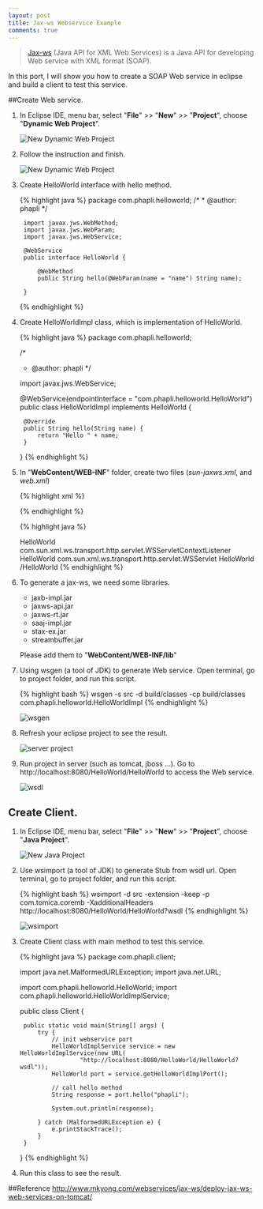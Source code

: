 ```yaml
---
layout: post
title: Jax-ws Webservice Example
comments: true
---
```


>[Jax-ws](jax-ws.java.net) (Java API for XML Web Services) is a Java API for developing Web service with XML format (SOAP). 

In this port, I will show you how to create a SOAP Web service in eclipse and build a client to test this service.    

##Create Web service.

1. In Eclipse IDE, menu bar, select "__File__" >> "__New__" >> "__Project__", choose "__Dynamic Web Project__".

	![New Dynamic Web Project](/resources/2015-07-24-jax-ws-webservice-example/1.PNG "New Dynamic Web Project")

2. Follow the instruction and finish.
	
	![New Dynamic Web Project](/resources/2015-07-24-jax-ws-webservice-example/2.PNG "New Dynamic Web Project")
	
3. Create HelloWorld interface with hello method.	

	{% highlight java %}
		package com.phapli.helloworld;
		/*
		 * @author: phapli
		 */

		import javax.jws.WebMethod;
		import javax.jws.WebParam;
		import javax.jws.WebService;

		@WebService
		public interface HelloWorld {

			@WebMethod
			public String hello(@WebParam(name = "name") String name);

		}
	{% endhighlight %}

4. Create HelloWorldImpl class, which is implementation of HelloWorld.

	{% highlight java %}
	package com.phapli.helloworld;

	/*
	 * @author: phapli
	 */

	import javax.jws.WebService;

	@WebService(endpointInterface = "com.phapli.helloworld.HelloWorld")
	public class HelloWorldImpl implements HelloWorld {

		@Override
		public String hello(String name) {
			return "Hello " + name;
		}

	}
	{% endhighlight %}

5. In "__WebContent/WEB-INF__" folder, create two files (_sun-jaxws.xml_, and _web.xml_)

	{% highlight xml %}
	<?xml version="1.0" encoding="UTF-8"?>  
	<endpoints xmlns="http://java.sun.com/xml/ns/jax-ws/ri/runtime" version="2.0">  
	  <endpoint  
		 name="HelloWorld"  
		 implementation="com.phapli.helloworld.HelloWorldImpl"  
		 url-pattern="/HelloWorld"/>  
	</endpoints> 
	{% endhighlight %}

	{% highlight java %}
	<?xml version="1.0" encoding="UTF-8"?>
	<web-app xmlns:xsi="http://www.w3.org/2001/XMLSchema-instance" xmlns="http://java.sun.com/xml/ns/javaee" xsi:schemaLocation="http://java.sun.com/xml/ns/javaee http://java.sun.com/xml/ns/javaee/web-app_2_5.xsd" id="WebApp_ID" version="2.5">
	  <display-name>HelloWorld</display-name>
	  <listener>
		<listener-class>  
			com.sun.xml.ws.transport.http.servlet.WSServletContextListener  
		 </listener-class>
	  </listener>
	  <servlet>
		<servlet-name>HelloWorld</servlet-name>
		<servlet-class>  
			com.sun.xml.ws.transport.http.servlet.WSServlet
		</servlet-class>
	  </servlet>
	  <servlet-mapping>
		<servlet-name>HelloWorld</servlet-name>
		<url-pattern>/HelloWorld</url-pattern>
	  </servlet-mapping>
	</web-app>
	{% endhighlight %}

6. To generate a jax-ws, we need some libraries. 
	* jaxb-impl.jar
	* jaxws-api.jar
	* jaxws-rt.jar
	* saaj-impl.jar
	* stax-ex.jar
	* streambuffer.jar
	
	Please add them to "__WebContent/WEB-INF/lib__"
	
7. Using wsgen (a tool of JDK) to generate Web service. Open terminal, go to project folder, and run this script.

	{% highlight bash %}
	wsgen -s src -d build/classes -cp build/classes com.phapli.helloworld.HelloWorldImpl
	{% endhighlight %}

	![wsgen](/resources/2015-07-24-jax-ws-webservice-example/3.PNG "wsgen")
	
8. Refresh your eclipse project to see the result. 

	![server project](/resources/2015-07-24-jax-ws-webservice-example/4.PNG "server project")
	
9. Run project in server (such as tomcat, jboss ...). Go to http://localhost:8080/HelloWorld/HelloWorld to access the Web service.

	![wsdl](/resources/2015-07-24-jax-ws-webservice-example/6.PNG "wsdl")
	
## Create Client.

1. In Eclipse IDE, menu bar, select "__File__" >> "__New__" >> "__Project__", choose "__Java Project__".

	![New Java Project](/resources/2015-07-24-jax-ws-webservice-example/5.PNG "New Java Project")
	
2. Use wsimport (a tool of JDK) to generate Stub from wsdl url. Open terminal, go to project folder, and run this script.
	
	{% highlight bash %}
	wsimport -d src -extension -keep -p com.tomica.coremb -XadditionalHeaders http://localhost:8080/HelloWorld/HelloWorld?wsdl
	{% endhighlight %}

	![wsimport](/resources/2015-07-24-jax-ws-webservice-example/7.PNG "wsimport")	

3. Create Client class with main method to test this service.	

	{% highlight java %}
	package com.phapli.client;

	import java.net.MalformedURLException;
	import java.net.URL;

	import com.phapli.helloworld.HelloWorld;
	import com.phapli.helloworld.HelloWorldImplService;

	public class Client {

		public static void main(String[] args) {
			try {
				// init webservice port
				HelloWorldImplService service = new HelloWorldImplService(new URL(
						"http://localhost:8080/HelloWorld/HelloWorld?wsdl"));
				HelloWorld port = service.getHelloWorldImplPort();
				
				// call hello method
				String response = port.hello("phapli");

				System.out.println(response);

			} catch (MalformedURLException e) {
				e.printStackTrace();
			}
		}

	}
	{% endhighlight %}	
 
4. Run this class to see the result.

##Reference
<http://www.mkyong.com/webservices/jax-ws/deploy-jax-ws-web-services-on-tomcat/>